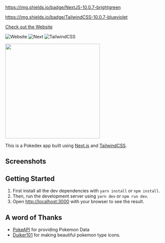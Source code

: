 https://img.shields.io/badge/NextJS-10.0.7-brightgreen

https://img.shields.io/badge/TailwindCSS-10.0.7-blueviolet

[Check out the Website](http://nextdex.vercel.app)

![Website](https://img.shields.io/badge/Website-Up-green)
![Next](https://img.shields.io/badge/NextJS-10.0.7-blue)
![TailwindCSS](https://img.shields.io/badge/TailwindCSS-10.0.7-blueviolet)


<img src="https://github.com/drkPrince/dex-next/blob/main/public/pokedex.png?raw=true" width='300'/>

This is a Pokedex app built using [Next.js](https://nextjs.org/) and [TailwindCSS](http://tailwindcss.com).


## Screenshots

## Getting Started

1. First install all the dev dependencies with `yarn install` or `npm install`.
2. Then, run the development server using `yarn dev` or `npm run dev`.
3. Open [http://localhost:3000](http://localhost:3000) with your browser to see the result.


## A word of Thanks

- [PokeAPI](https://github.com/PokeAPI/pokeapi) for providing Pokemon Data
- [Duiker101](https://github.com/duiker101/pokemon-type-svg-icons) for making beautiful pokemon type icons.


